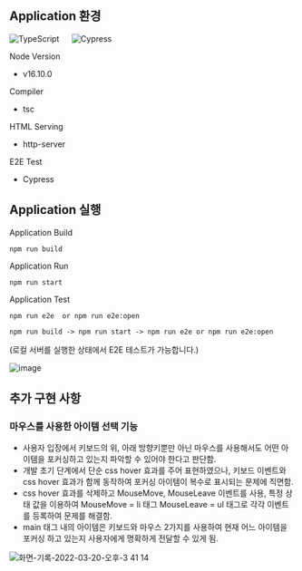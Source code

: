 ## Application 환경 

<img alt="TypeScript" src ="https://img.shields.io/badge/TypeScript-3178C6.svg?&style=for-the-badge&logo=TypeScript&logoColor=white"/> &emsp;
<img alt="Cypress" src ="https://img.shields.io/badge/Cypress-17202C.svg?&style=for-the-badge&logo=Cypress&logoColor=white"/> &emsp;

Node Version
- v16.10.0

Compiler
- tsc

HTML Serving
- http-server

E2E Test
- Cypress


## Application 실행
Application Build 

`npm run build`

Application Run 

`npm run start`

Application Test 

`npm run e2e 
or
npm run e2e:open`

`npm run build -> npm run start -> npm run e2e or npm run e2e:open`

(로컬 서버를 실행한 상태에서 E2E 테스트가 가능합니다.)

![image](https://user-images.githubusercontent.com/65607601/159151522-3d619b37-6570-44f3-b6b0-ccd61fe56ae0.png)

## 추가 구현 사항

### 마우스를 사용한 아이템 선택 기능
- 사용자 입장에서 키보드의 위, 아래 방향키뿐만 아닌 마우스를 사용해서도 어떤 아이템을 포커싱하고 있는지 파악할 수 있어야 한다고 판단함. 
- 개발 초기 단계에서 단순 css hover 효과를 주어 표현하였으나, 키보드 이벤트와 css hover 효과가 함께 동작하여 포커싱 아이템이 복수로 표시되는 문제에 직면함.
- css hover 효과를 삭제하고 MouseMove, MouseLeave 이벤트를 사용, 특정 상태 값을 이용하여 MouseMove = li 태그 MouseLeave = ul 태그로 각각 이벤트를 등록하여 문제를 해결함.
- main 태그 내의 아이템은 키보드와 마우스 2가지를 사용하여 현재 어느 아이템을 포커싱 하고 있는지 사용자에게 명확하게 전달할 수 있게 됨.

![화면-기록-2022-03-20-오후-3 41 14](https://user-images.githubusercontent.com/65607601/159151349-d7de04da-5cf3-49e0-b3ca-89f0cf61391d.gif)

